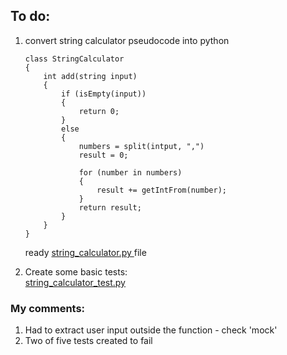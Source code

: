 ## To do:
1. convert string calculator pseudocode into python 
    ```
    class StringCalculator
    {
        int add(string input) 
        {
            if (isEmpty(input)) 
            {
                return 0;
            } 
            else 
            {
                numbers = split(intput, ",")
                result = 0;
    
                for (number in numbers) 
                {
                    result += getIntFrom(number);
                }
                return result;
            }
        }
    }
    ```

    ready  <a href='https://github.com/krzysieknaw/unit_test_course/blob/main/1_string_calculator_test/string_calculator.py'> string_calculator.py  </a> file


2. Create some basic tests:  
<a href='https://github.com/krzysieknaw/unit_test_course/blob/main/1_string_calculator_test/string_calculator_test.py'> string_calculator_test.py  </a>
### My comments:
1. Had to extract user input outside the function - check 'mock'
2. Two of five tests created to fail 